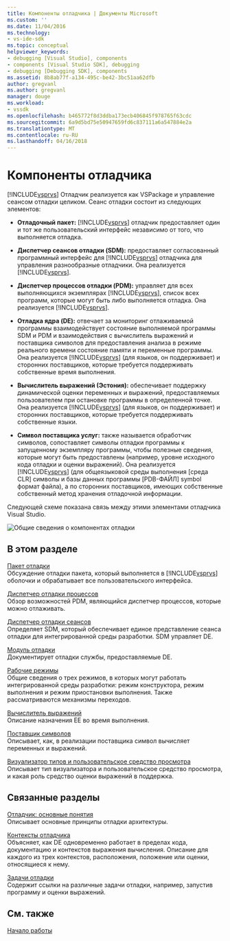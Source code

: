 ```yaml
---
title: Компоненты отладчика | Документы Microsoft
ms.custom: ''
ms.date: 11/04/2016
ms.technology:
- vs-ide-sdk
ms.topic: conceptual
helpviewer_keywords:
- debugging [Visual Studio], components
- components [Visual Studio SDK], debugging
- debugging [Debugging SDK], components
ms.assetid: 8b8ab77f-a134-495c-be42-3bc51aa62dfb
author: gregvanl
ms.author: gregvanl
manager: douge
ms.workload:
- vssdk
ms.openlocfilehash: b465772f8d3ddba173ecb406845f978765f63cdc
ms.sourcegitcommit: 6a9d5bd75e50947659fd6c837111a6a547884e2a
ms.translationtype: MT
ms.contentlocale: ru-RU
ms.lasthandoff: 04/16/2018
---
```

# <a name="debugger-components"></a>Компоненты отладчика
[!INCLUDE[vsprvs](../../code-quality/includes/vsprvs_md.md)] Отладчик реализуется как VSPackage и управление сеансом отладки целиком. Сеанс отладки состоит из следующих элементов:  
  
-   **Отладочный пакет:** [!INCLUDE[vsprvs](../../code-quality/includes/vsprvs_md.md)] отладчик предоставляет один и тот же пользовательский интерфейс независимо от того, что выполняется отладка.  
  
-   **Диспетчер сеансов отладки (SDM):** предоставляет согласованный программный интерфейс для [!INCLUDE[vsprvs](../../code-quality/includes/vsprvs_md.md)] отладчика для управления разнообразные отладчики. Она реализуется [!INCLUDE[vsprvs](../../code-quality/includes/vsprvs_md.md)].  
  
-   **Диспетчер процессов отладки (PDM):** управляет для всех выполняющихся экземплярах [!INCLUDE[vsprvs](../../code-quality/includes/vsprvs_md.md)], список всех программ, которые могут быть либо выполняется отладка. Она реализуется [!INCLUDE[vsprvs](../../code-quality/includes/vsprvs_md.md)].  
  
-   **Отладка ядра (DE):** отвечает за мониторинг отлаживаемой программы взаимодействует состояние выполняемой программы SDM и PDM и взаимодействия с вычислитель выражений и поставщика символов для предоставления анализа в режиме реального времени состояние памяти и переменные программы. Она реализуется [!INCLUDE[vsprvs](../../code-quality/includes/vsprvs_md.md)] (для языков, он поддерживает) и сторонних поставщиков, которые требуется поддерживать собственные время выполнения.  
  
-   **Вычислитель выражений (Эстония):** обеспечивает поддержку динамической оценки переменных и выражений, предоставляемых пользователем при остановке программы в определенной точке. Она реализуется [!INCLUDE[vsprvs](../../code-quality/includes/vsprvs_md.md)] (для языков, он поддерживает) и сторонних поставщиков, которые требуется поддерживать собственные языки.  
  
-   **Символ поставщика услуг:** также называется обработчик символов, сопоставляет символы отладки программы к запущенному экземпляру программы, чтобы полезные сведения, которые могут быть предоставлены (например, уровне исходного кода отладки и оценки выражений). Она реализуется [!INCLUDE[vsprvs](../../code-quality/includes/vsprvs_md.md)] (для общеязыковой среды выполнения [среда CLR] символы и базы данных программы [PDB-ФАЙЛ] symbol формат файла), а по сторонних поставщиков, имеющих собственные собственный метод хранения отладочной информации.  
  
 Следующей схеме показана связь между этими элементами отладчика Visual Studio.  
  
 ![Общие сведения о компонентах отладки](../../extensibility/debugger/media/dbugcompovrview.gif "DBugCompOvrview")  
  
## <a name="in-this-section"></a>В этом разделе  
 [Пакет отладки](../../extensibility/debugger/debug-package.md)  
 Обсуждение отладки пакета, который выполняется в [!INCLUDE[vsprvs](../../code-quality/includes/vsprvs_md.md)] оболочки и обрабатывает все пользовательского интерфейса.  
  
 [Диспетчер отладки процессов](../../extensibility/debugger/process-debug-manager.md)  
 Обзор возможностей PDM, являющийся диспетчер процессов, которые можно отлаживать.  
  
 [Диспетчер отладки сеансов](../../extensibility/debugger/session-debug-manager.md)  
 Определяет SDM, который обеспечивает единое представление сеанса отладки для интегрированной среды разработки. SDM управляет DE.  
  
 [Модуль отладки](../../extensibility/debugger/debug-engine.md)  
 Документирует отладки службы, предоставляемые DE.  
  
 [Рабочие режимы](../../extensibility/debugger/operational-modes.md)  
 Общие сведения о трех режимов, в которых могут работать интегрированной среды разработки: режим конструктора, режим выполнения и режим приостановки выполнения. Также рассматриваются механизмы переходов.  
  
 [Вычислитель выражений](../../extensibility/debugger/expression-evaluator.md)  
 Описание назначения EE во время выполнения.  
  
 [Поставщик символов](../../extensibility/debugger/symbol-provider.md)  
 Описывает, как, в реализации поставщика символ вычисляет переменных и выражений.  
  
 [Визуализатор типов и пользовательское средство просмотра](../../extensibility/debugger/type-visualizer-and-custom-viewer.md)  
 Описывает тип визуализатора и пользовательское средство просмотра, и какая роль средство оценки выражений в поддержка.  
  
## <a name="related-sections"></a>Связанные разделы  
 [Отладчик: основные понятия](../../extensibility/debugger/debugger-concepts.md)  
 Описывает основные принципы отладки архитектуры.  
  
 [Контексты отладчика](../../extensibility/debugger/debugger-contexts.md)  
 Объясняет, как DE одновременно работает в пределах кода, документацию и контекстов выражения вычисления. Описание для каждого из трех контекстов, расположения, положение или оценки, относящиеся к нему.  
  
 [Задачи отладки](../../extensibility/debugger/debugging-tasks.md)  
 Содержит ссылки на различные задачи отладки, например, запустив программу и оценки выражений.  
  
## <a name="see-also"></a>См. также  
 [Начало работы](../../extensibility/debugger/getting-started-with-debugger-extensibility.md)